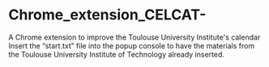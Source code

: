 # Chrome_extension_CELCAT-
A Chrome extension to improve the Toulouse University Institute's calendar
Insert the “start.txt” file into the popup console to have the materials from the Toulouse University Institute of Technology already inserted.    

